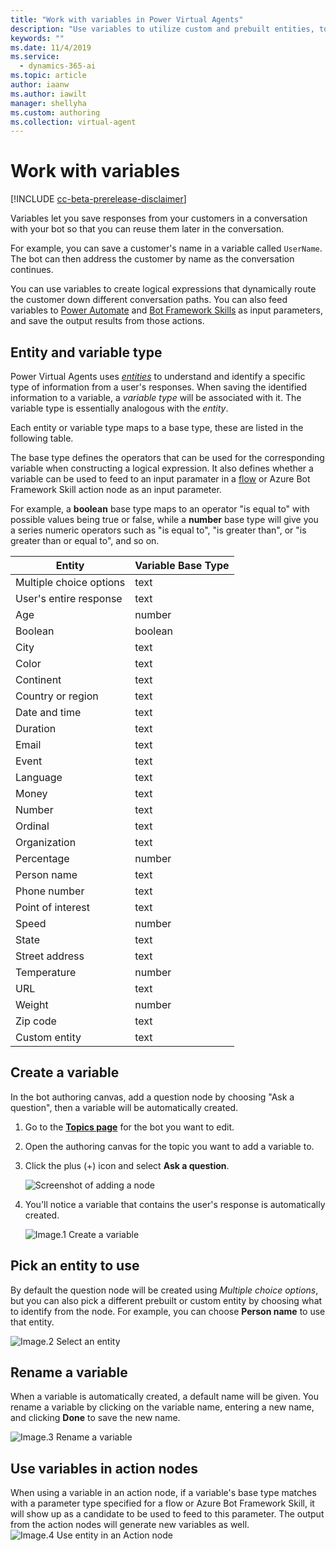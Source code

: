 ```yaml
---
title: "Work with variables in Power Virtual Agents"
description: "Use variables to utilize custom and prebuilt entities, to allow for customized conversations in your bot."
keywords: ""
ms.date: 11/4/2019
ms.service:
  - dynamics-365-ai
ms.topic: article
author: iaanw
ms.author: iawilt
manager: shellyha
ms.custom: authoring
ms.collection: virtual-agent
---
```


# Work with variables

[!INCLUDE [cc-beta-prerelease-disclaimer](includes/cc-beta-prerelease-disclaimer.md)]

Variables let you save responses from your customers in a conversation with your bot so that you can reuse them later in the conversation. 

For example, you can save a customer's name in a variable called `UserName`. The bot can then address the customer by name as the conversation continues.

You can use variables to create logical expressions that dynamically route the customer down different conversation paths. You can also feed variables to [Power Automate](how-to-flow.md) and [Bot Framework Skills](/azure/bot-service/bot-builder-skills-overview?view=azure-bot-service-4.0) as input parameters, and save the output results from those actions.  

## Entity and variable type
Power Virtual Agents uses *[entities](advanced-entities-greedy-slot-filling.md)* to understand and identify a specific type of information from a user's responses. When saving the identified information to a variable, a *variable type* will be associated with it. The variable type is essentially analogous with the *entity*. 

Each entity or variable type maps to a base type, these are listed in the following table. 

The base type defines the operators that can be used for the corresponding variable when constructing a logical expression. It also defines whether a variable can be used to feed to an input paramater in a [flow](how-to-flow.md) or Azure Bot Framework Skill action node as an input parameter. 

For example, a **boolean** base type maps to an operator "is equal to" with possible values being true or false, while a **number** base type will give you a series numeric operators such as "is equal to", "is greater than", or "is greater than or equal to", and so on.

 Entity | Variable Base Type
 ---|---
 Multiple choice options | text
 User's entire response | text
 Age | number
 Boolean | boolean
 City | text
 Color | text
 Continent | text
 Country or region | text
 Date and time | text
 Duration | text
 Email | text
 Event | text
 Language | text
 Money | text
 Number | text
 Ordinal | text
 Organization | text
 Percentage | number
 Person name | text
 Phone number | text
 Point of interest | text
 Speed | number
 State | text
 Street address | text
 Temperature | number
 URL | text
 Weight | number
 Zip code | text
 Custom entity | text

## Create a variable
In the bot authoring canvas, add a question node by choosing "Ask a question", then a variable will be automatically created. 

1. Go to the [**Topics page**](getting-started-create-topics.md) for the bot you want to edit.

1. Open the authoring canvas for the topic you want to add a variable to.

1. Click the plus (+) icon and select **Ask a question**. 

    ![Screenshot of adding a node](media/handoff-add-node.png)

1. You'll notice a variable that contains the user's response is automatically created.

    ![Image.1 Create a variable](media/Automatically_created_variable_(draft).PNG)

## Pick an entity to use
By default the question node will be created using *Multiple choice options*, but you can also pick a different prebuilt or custom entity by choosing what to identify from the node. For example, you can choose **Person name** to use that entity. 

![Image.2 Select an entity](media/Pick_an_entity_(draft).PNG)

## Rename a variable
When a variable is automatically created, a default name will be given. You rename a variable by clicking on the variable name, entering a new name, and clicking **Done** to save the new name.

![Image.3 Rename a variable](media/Rename_a_variable_(draft).PNG)

## Use variables in action nodes
When using a variable in an action node, if a variable's base type matches with a parameter type specified for a flow or Azure Bot Framework Skill, it will show up as a candidate to be used to feed to this parameter. The output from the action nodes will generate new variables as well.  
![Image.4 Use entity in an Action node](media/User_a_variable_in_Skills(draft).PNG)


